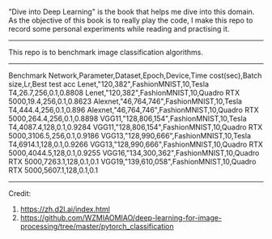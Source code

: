 "Dive into Deep Learning" is the book that helps me dive into this domain. As the objective of this book is to really play the code, I make this repo to record some personal experiments while reading and practising it.

* * *
This repo is to benchmark image classification algorithms.

* * * 
Benchmark
Network,Parameter,Dataset,Epoch,Device,Time cost(sec),Batch size,Lr,Best test acc
Lenet,"120,382",FashionMNIST,10,Tesla T4,26.7,256,0.1,0.8808
Lenet,"120,382",FashionMNIST,10,Quadro RTX 5000,19.4,256,0.1,0.8623
Alexnet,"46,764,746",FashionMNIST,10,Tesla T4,444.4,256,0.1,0.896
Alexnet,"46,764,746",FashionMNIST,10,Quadro RTX 5000,264.4,256,0.1,0.8898
VGG11,"128,806,154",FashionMNIST,10,Tesla T4,4087.4,128,0.1,0.9284
VGG11,"128,806,154",FashionMNIST,10,Quadro RTX 5000,3106.5,256,0.1,0.9186
VGG13,"128,990,666",FashionMNIST,10,Tesla T4,6914.1,128,0.1,0.9266
VGG13,"128,990,666",FashionMNIST,10,Quadro RTX 5000,4044.5,128,0.1,0.9255
VGG16,"134,300,362",FashionMNIST,10,Quadro RTX 5000,7263.1,128,0.1,0.1
VGG19,"139,610,058",FashionMNIST,10,Quadro RTX 5000,5607.1,128,0.1,0.1

* * * 
Credit:
1. https://zh.d2l.ai/index.html
2. https://github.com/WZMIAOMIAO/deep-learning-for-image-processing/tree/master/pytorch_classification
